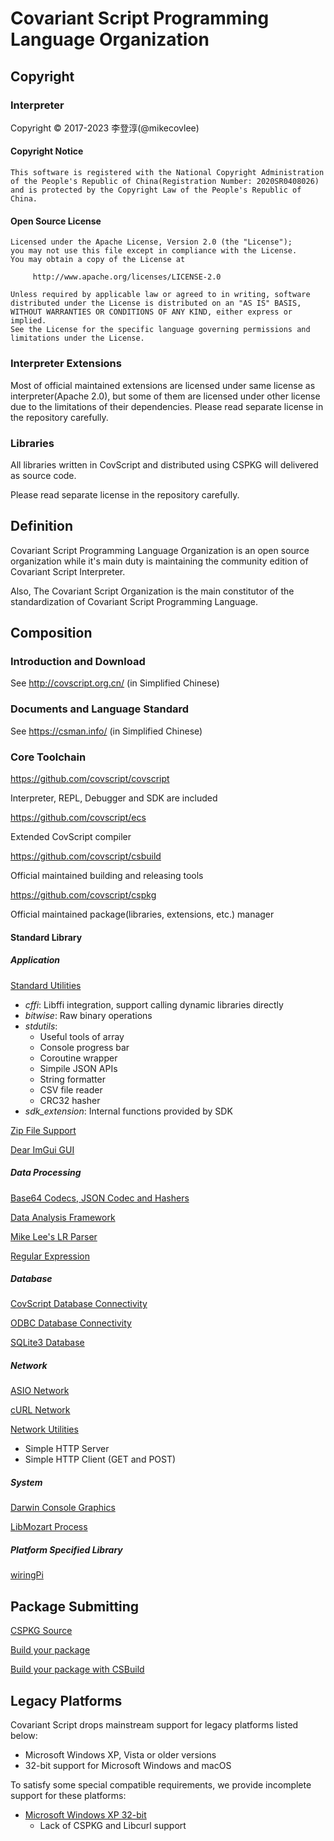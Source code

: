 # Covariant Script Programming Language Organization
## Copyright
### Interpreter
Copyright © 2017-2023 李登淳(@mikecovlee)
#### Copyright Notice
```
This software is registered with the National Copyright Administration
of the People's Republic of China(Registration Number: 2020SR0408026)
and is protected by the Copyright Law of the People's Republic of China.
```
#### Open Source License
```
Licensed under the Apache License, Version 2.0 (the "License");
you may not use this file except in compliance with the License.
You may obtain a copy of the License at

     http://www.apache.org/licenses/LICENSE-2.0

Unless required by applicable law or agreed to in writing, software
distributed under the License is distributed on an "AS IS" BASIS,
WITHOUT WARRANTIES OR CONDITIONS OF ANY KIND, either express or implied.
See the License for the specific language governing permissions and
limitations under the License.
```
### Interpreter Extensions
Most of official maintained extensions are licensed under same license as interpreter(Apache 2.0), but some of them are licensed under other license due to the limitations of their dependencies. Please read separate license in the repository carefully.
### Libraries
All libraries written in CovScript and distributed using CSPKG will delivered as source code.

Please read separate license in the repository carefully.
## Definition
Covariant Script Programming Language Organization is an open source organization while it's main duty is maintaining the community edition of Covariant Script Interpreter.

Also, The Covariant Script Organization is the main constitutor of the standardization of Covariant Script Programming Language.

## Composition
### Introduction and Download
See http://covscript.org.cn/ (in Simplified Chinese)
### Documents and Language Standard
See https://csman.info/ (in Simplified Chinese)
### Core Toolchain
https://github.com/covscript/covscript

Interpreter, REPL, Debugger and SDK are included

https://github.com/covscript/ecs

Extended CovScript compiler

https://github.com/covscript/csbuild

Official maintained building and releasing tools

https://github.com/covscript/cspkg

Official maintained package(libraries, extensions, etc.) manager 

#### Standard Library
##### Application

[Standard Utilities](https://github.com/covscript/stdutils)
 + *cffi*: Libffi integration, support calling dynamic libraries directly
 + *bitwise*: Raw binary operations
 + *stdutils*:
   + Useful tools of array
   + Console progress bar
   + Coroutine wrapper
   + Simpile JSON APIs
   + String formatter
   + CSV file reader
   + CRC32 hasher
 + *sdk_extension*: Internal functions provided by SDK

[Zip File Support](https://github.com/covscript/covscript-zip)

[Dear ImGui GUI](https://github.com/covscript/covscript-imgui)

##### Data Processing

[Base64 Codecs, JSON Codec and Hashers](https://github.com/covscript/covscript-codec)

[Data Analysis Framework](https://github.com/covscript/covanalysis)

[Mike Lee's LR Parser](https://github.com/mikecovlee/parsergen)

[Regular Expression](https://github.com/covscript/covscript-regex)

##### Database

[CovScript Database Connectivity](https://github.com/covscript/csdbc)

[ODBC Database Connectivity](https://github.com/covscript/covscript-database)

[SQLite3 Database](https://github.com/covscript/covscript-sqlite)

##### Network

[ASIO Network](https://github.com/covscript/covscript-network)

[cURL Network](https://github.com/covscript/covscript-curl)

[Network Utilities](https://github.com/covscript/netutils)
 + Simple HTTP Server
 + Simple HTTP Client (GET and POST)

##### System

[Darwin Console Graphics](https://github.com/covscript/covscript-darwin)

[LibMozart Process](https://github.com/covscript/covscript-process)

##### Platform Specified Library

[wiringPi](https://github.com/covscript/covscript-wiringpi)

## Package Submitting

[CSPKG Source](https://github.com/covscript/cspkg-sources)

[Build your package](https://github.com/covscript/cspkg#build-your-package)

[Build your package with CSBuild](https://github.com/covscript/csbuild#build-your-package-with-csbuild)

## Legacy Platforms

Covariant Script drops mainstream support for legacy platforms listed below:
+ Microsoft Windows XP, Vista or older versions
+ 32-bit support for Microsoft Windows and macOS

To satisfy some special compatible requirements, we provide incomplete support for these platforms:
+ [Microsoft Windows XP 32-bit](https://github.com/covscript-archives/legacy_windows_support/)
  + Lack of CSPKG and Libcurl support
